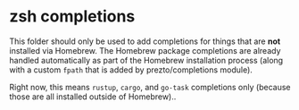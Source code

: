 # zsh completions

This folder should only be used to add completions for things that are **not**
installed via Homebrew. The Homebrew package completions are already handled
automatically as part of the Homebrew installation process (along with a custom
`fpath` that is added by prezto/completions module).

Right now, this means `rustup`, `cargo`, and `go-task` completions only
(because those are all installed outside of Homebrew)..
